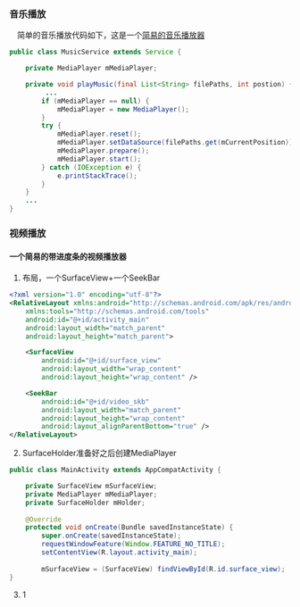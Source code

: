 ### 音乐播放
　简单的音乐播放代码如下，这是一个[简易的音乐播放器][1]
``` java
public class MusicService extends Service {

    private MediaPlayer mMediaPlayer;

    private void playMusic(final List<String> filePaths, int postion) {
         ...	
        if (mMediaPlayer == null) {
            mMediaPlayer = new MediaPlayer();
        }
        try {
            mMediaPlayer.reset();
            mMediaPlayer.setDataSource(filePaths.get(mCurrentPosition));
            mMediaPlayer.prepare();
            mMediaPlayer.start();
        } catch (IOException e) {
            e.printStackTrace();
        }
    }
    ...
}
```

### 视频播放
#### 一个简易的带进度条的视频播放器
 1. 布局，一个SurfaceView+一个SeekBar

``` xml
<?xml version="1.0" encoding="utf-8"?>
<RelativeLayout xmlns:android="http://schemas.android.com/apk/res/android"
    xmlns:tools="http://schemas.android.com/tools"
    android:id="@+id/activity_main"
    android:layout_width="match_parent"
    android:layout_height="match_parent">

    <SurfaceView
        android:id="@+id/surface_view"
        android:layout_width="wrap_content"
        android:layout_height="wrap_content" />

    <SeekBar
        android:id="@+id/video_skb"
        android:layout_width="match_parent"
        android:layout_height="wrap_content"
        android:layout_alignParentBottom="true" />
</RelativeLayout>

```

 2. SurfaceHolder准备好之后创建MediaPlayer

``` java
public class MainActivity extends AppCompatActivity {

    private SurfaceView mSurfaceView;
    private MediaPlayer mMediaPlayer;
    private SurfaceHolder mHolder;
	
    @Override
    protected void onCreate(Bundle savedInstanceState) {
        super.onCreate(savedInstanceState);
        requestWindowFeature(Window.FEATURE_NO_TITLE);
        setContentView(R.layout.activity_main);	
		
        mSurfaceView = (SurfaceView) findViewById(R.id.surface_view);
}	
```


 3. 1

  [1]: https://github.com/yellowbaby1991/note/blob/master/AndroidBasic/Service.md#%E9%9F%B3%E4%B9%90%E6%92%AD%E6%94%BE%E5%99%A8